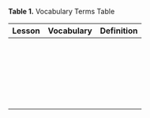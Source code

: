 __Table 1.__ Vocabulary Terms Table

| Lesson |  Vocabulary    | Definition |
| :---: | :-------------- | :---------  |
|       |                 |       |
|       |                 |       |
|       |                 |       |
|       |                 |       |
|       |                 |       |
|       |                 |       |
|       |                 |       |
|       |                 |       |
|       |                 |       |
|       |                 |       |
|       |                 |       |
|       |                 |       |
|       |                 |       |
|       |                 |       |
|       |                 |       |
|       |                 |       |
|       |                 |       |
|       |                 |       |
|       |                 |       |
|       |                 |       |
|       |                 |       |
|       |                 |       |
|       |                 |       |
|       |                 |       |
